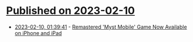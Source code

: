 # [Published on 2023-02-10](index.md)

* [2023-02-10, 01:39:41](https://news.ycombinator.com/item?id=34734522) - [Remastered 'Myst Mobile' Game Now Available on iPhone and iPad](https://www.macrumors.com/2023/02/09/myst-mobile-ios-game/)
